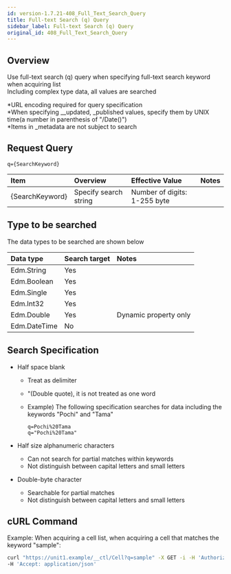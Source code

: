 ```yaml
---
id: version-1.7.21-408_Full_Text_Search_Query
title: Full-text Search (q) Query
sidebar_label: Full-text Search (q) Query
original_id: 408_Full_Text_Search_Query
---
```


## Overview

Use full-text search (q) query when specifying full-text search keyword when acquiring list  
Including complex type data, all values are searched

\*URL encoding required for query specification  
\*When specifying \_\_updated, \_published values, specify them by UNIX time(a number in parenthesis of "/Date()")  
\*Items in \_metadata are not subject to search

## Request Query

```
q={SearchKeyword}
```

|Item|Overview|Effective Value|Notes|
|:--|:--|:--|:--|
|{SearchKeyword}|Specify search string|Number of digits: 1-255 byte||

## Type to be searched

The data types to be searched are shown below

|Data type|Search target|Notes|
|:--|:--|:--|
|Edm.String|Yes||
|Edm.Boolean|Yes||
|Edm.Single|Yes||
|Edm.Int32|Yes||
|Edm.Double|Yes|Dynamic property only|
|Edm.DateTime|No||

## Search Specification

* Half space blank
    * Treat as delimiter
    * "(Double quote), it is not treated as one word
    * Example) The following specification searches for data including the keywords "Pochi" and "Tama"

        ```
        q=Pochi%20Tama
        q="Pochi%20Tama"
        ```

* Half size alphanumeric characters
    * Can not search for partial matches within keywords
    * Not distinguish between capital letters and small letters

* Double-byte character
    * Searchable for partial matches
    * Not distinguish between capital letters and small letters

## cURL Command

Example: When acquiring a cell list, when acquiring a cell that matches the keyword "sample":

```sh
curl "https://unit1.example/__ctl/Cell?q=sample" -X GET -i -H 'Authorization: Bearer AA~PBDc...(snip)...FrTjA' \
-H 'Accept: application/json'
```

